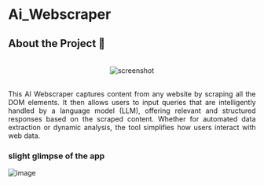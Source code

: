 # Ai_Webscraper
## About the Project 🤖
<div align="center"> <br/><img src="https://your-screenshot-url.com/main.png" alt="screenshot" /><br/><br/> <p align="justify"> This AI Webscraper captures content from any website by scraping all the DOM elements. It then allows users to input queries that are intelligently handled by a language model (LLM), offering relevant and structured responses based on the scraped content. Whether for automated data extraction or dynamic analysis, the tool simplifies how users interact with web data. </p> </div>

### slight glimpse of the app
![image](https://github.com/user-attachments/assets/189aab8e-5e3c-40d4-b6de-77641380fe80)

